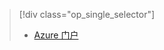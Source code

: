 > [!div class="op_single_selector"]
> * [Azure 门户](../articles/storage/common/storage-monitoring-diagnosing-troubleshooting.md)
> 
> 

